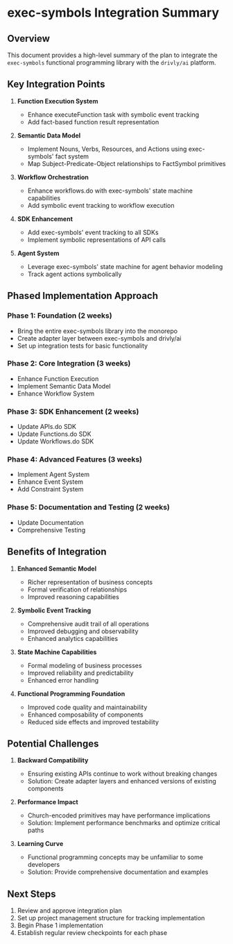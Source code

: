 # exec-symbols Integration Summary

## Overview

This document provides a high-level summary of the plan to integrate the `exec-symbols` functional programming library with the `drivly/ai` platform.

## Key Integration Points

1. **Function Execution System**

   - Enhance executeFunction task with symbolic event tracking
   - Add fact-based function result representation

2. **Semantic Data Model**

   - Implement Nouns, Verbs, Resources, and Actions using exec-symbols' fact system
   - Map Subject-Predicate-Object relationships to FactSymbol primitives

3. **Workflow Orchestration**

   - Enhance workflows.do with exec-symbols' state machine capabilities
   - Add symbolic event tracking to workflow execution

4. **SDK Enhancement**

   - Add exec-symbols' event tracking to all SDKs
   - Implement symbolic representations of API calls

5. **Agent System**
   - Leverage exec-symbols' state machine for agent behavior modeling
   - Track agent actions symbolically

## Phased Implementation Approach

### Phase 1: Foundation (2 weeks)

- Bring the entire exec-symbols library into the monorepo
- Create adapter layer between exec-symbols and drivly/ai
- Set up integration tests for basic functionality

### Phase 2: Core Integration (3 weeks)

- Enhance Function Execution
- Implement Semantic Data Model
- Enhance Workflow System

### Phase 3: SDK Enhancement (2 weeks)

- Update APIs.do SDK
- Update Functions.do SDK
- Update Workflows.do SDK

### Phase 4: Advanced Features (3 weeks)

- Implement Agent System
- Enhance Event System
- Add Constraint System

### Phase 5: Documentation and Testing (2 weeks)

- Update Documentation
- Comprehensive Testing

## Benefits of Integration

1. **Enhanced Semantic Model**

   - Richer representation of business concepts
   - Formal verification of relationships
   - Improved reasoning capabilities

2. **Symbolic Event Tracking**

   - Comprehensive audit trail of all operations
   - Improved debugging and observability
   - Enhanced analytics capabilities

3. **State Machine Capabilities**

   - Formal modeling of business processes
   - Improved reliability and predictability
   - Enhanced error handling

4. **Functional Programming Foundation**
   - Improved code quality and maintainability
   - Enhanced composability of components
   - Reduced side effects and improved testability

## Potential Challenges

1. **Backward Compatibility**

   - Ensuring existing APIs continue to work without breaking changes
   - Solution: Create adapter layers and enhanced versions of existing components

2. **Performance Impact**

   - Church-encoded primitives may have performance implications
   - Solution: Implement performance benchmarks and optimize critical paths

3. **Learning Curve**
   - Functional programming concepts may be unfamiliar to some developers
   - Solution: Provide comprehensive documentation and examples

## Next Steps

1. Review and approve integration plan
2. Set up project management structure for tracking implementation
3. Begin Phase 1 implementation
4. Establish regular review checkpoints for each phase
